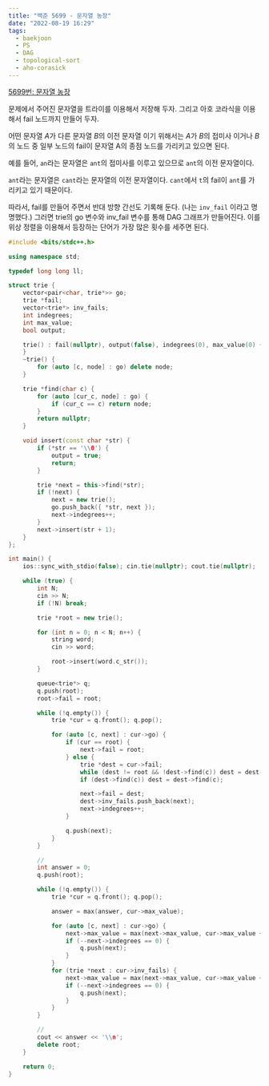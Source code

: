 ```yaml
---
title: "백준 5699 - 문자열 농장"
date: "2022-08-19 16:29"
tags:
  - baekjoon
  - PS
  - DAG
  - topological-sort
  - aho-corasick
---
```

[5699번: 문자열 농장](https://www.acmicpc.net/problem/5699)

문제에서 주어진 문자열을 트라이를 이용해서 저장해 두자. 그리고 아호 코라식을 이용해서 fail 노드까지 만들어 두자.

어떤 문자열 $A$가 다른 문자열 $B$의 이전 문자열 이기 위해서는 $A$가 $B$의 접미사 이거나 $B$의 노드 중 일부 노드의 fail이 문자열 A의 종점 노드를 가리키고 있으면 된다.

예를 들어, `an`라는 문자열은 `ant`의 접미사를 이루고 있으므로 `ant`의 이전 문자열이다.

`ant`라는 문자열은 `cant`라는 문자열의 이전 문자열이다. `cant`에서 `t`의 fail이 `ant`를 가리키고 있기 때문이다.

따라서, fail를 만들어 주면서 반대 방향 간선도 기록해 둔다. (나는 `inv_fail` 이라고 명명했다.) 그러면 trie의 go 변수와 inv_fail 변수를 통해 DAG 그래프가 만들어진다. 이를 위상 정렬을 이용해서 등장하는 단어가 가장 많은 횟수를 세주면 된다.

```cpp
#include <bits/stdc++.h>

using namespace std;

typedef long long ll;

struct trie {
    vector<pair<char, trie*>> go;
    trie *fail;
    vector<trie*> inv_fails;
    int indegrees;
    int max_value;
    bool output;

    trie() : fail(nullptr), output(false), indegrees(0), max_value(0) {
    }
    ~trie() {
        for (auto [c, node] : go) delete node;
    }

    trie *find(char c) {
        for (auto [cur_c, node] : go) {
            if (cur_c == c) return node;
        }
        return nullptr;
    }

    void insert(const char *str) {
        if (*str == '\\0') {
            output = true;
            return;
        }

        trie *next = this->find(*str);
        if (!next) {
            next = new trie();
            go.push_back({ *str, next });
            next->indegrees++;
        }
        next->insert(str + 1);
    }
};

int main() {
    ios::sync_with_stdio(false); cin.tie(nullptr); cout.tie(nullptr);

    while (true) {
        int N;
        cin >> N;
        if (!N) break;

        trie *root = new trie();

        for (int n = 0; n < N; n++) {
            string word;
            cin >> word;

            root->insert(word.c_str());
        }

        queue<trie*> q;
        q.push(root);
        root->fail = root;

        while (!q.empty()) {
            trie *cur = q.front(); q.pop();

            for (auto [c, next] : cur->go) {
                if (cur == root) {
                    next->fail = root;
                } else {
                    trie *dest = cur->fail;
                    while (dest != root && !dest->find(c)) dest = dest->fail;
                    if (dest->find(c)) dest = dest->find(c);

                    next->fail = dest;
                    dest->inv_fails.push_back(next);
                    next->indegrees++;
                }

                q.push(next);
            }
        }

        // 
        int answer = 0;
        q.push(root);

        while (!q.empty()) {
            trie *cur = q.front(); q.pop();

            answer = max(answer, cur->max_value);

            for (auto [c, next] : cur->go) {
                next->max_value = max(next->max_value, cur->max_value + next->output);
                if (--next->indegrees == 0) {
                    q.push(next);
                }
            }
            for (trie *next : cur->inv_fails) {
                next->max_value = max(next->max_value, cur->max_value + next->output);
                if (--next->indegrees == 0) {
                    q.push(next);
                }
            }
        }

        //
        cout << answer << '\\n';
        delete root;
    }

    return 0;
}
```